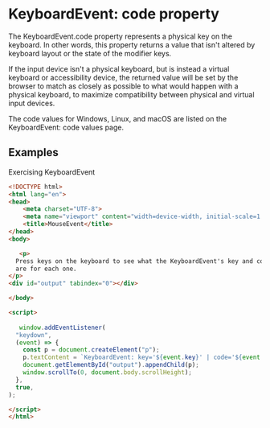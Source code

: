 # KeyboardEvent: code property

The KeyboardEvent.code property represents a physical key on the keyboard. In other words, this property returns a value that isn't altered by keyboard layout or the state of the modifier keys.

If the input device isn't a physical keyboard, but is instead a virtual keyboard or accessibility device, the returned value will be set by the browser to match as closely as possible to what would happen with a physical keyboard, to maximize compatibility between physical and virtual input devices.

The code values for Windows, Linux, and macOS are listed on the KeyboardEvent: code values page.

## Examples

Exercising KeyboardEvent

```html
<!DOCTYPE html>
<html lang="en">
<head>
    <meta charset="UTF-8">
    <meta name="viewport" content="width=device-width, initial-scale=1.0">
    <title>MouseEvent</title>
</head>
<body>

   <p>
  Press keys on the keyboard to see what the KeyboardEvent's key and code values
  are for each one.
</p>
<div id="output" tabindex="0"></div>

</body>

<script>
    
   window.addEventListener(
  "keydown",
  (event) => {
    const p = document.createElement("p");
    p.textContent = `KeyboardEvent: key='${event.key}' | code='${event.code}'`;
    document.getElementById("output").appendChild(p);
    window.scrollTo(0, document.body.scrollHeight);
  },
  true,
);

</script>
</html>
```
